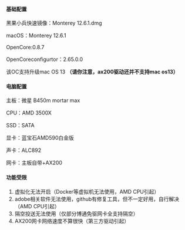 #### 基础配置

黑果小兵快速镜像：Monterey 12.6.1.dmg

macOS：Monterey 12.6.1

OpenCore:0.8.7

OpenCoreconfigurtor：2.65.0.0

该OC支持升级mac OS 13 **（请你注意，ax200驱动还并不支持mac os13）** 



#### 电脑配置

主板：微星 B450m mortar max

CPU：AMD 3500X

SSD：SATA

显卡：蓝宝石AMD590白金版

声卡：ALC892

网卡：主板自带+AX200



#### 功能受限

1. 虚拟化无法开启（Docker等虚拟机无法使用，AMD CPU引起）
2. adobe相关软件无法使用，github有修复工具，但不一定好用，自行解决（AMD CPU引起）
3. 隔空投送无法使用（仅部分博通免驱网卡全支持隔空）
4. AX200网卡网络速度不算很快（第三方驱动引起）
